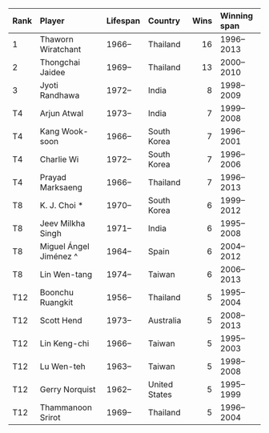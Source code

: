 | Rank   | Player                 | Lifespan   | Country       |   Wins | Winning span   |
|:-------|:-----------------------|:-----------|:--------------|-------:|:---------------|
| 1      | Thaworn Wiratchant     | 1966–      | Thailand      |     16 | 1996–2013      |
| 2      | Thongchai Jaidee       | 1969–      | Thailand      |     13 | 2000–2010      |
| 3      | Jyoti Randhawa         | 1972–      | India         |      8 | 1998–2009      |
| T4     | Arjun Atwal            | 1973–      | India         |      7 | 1999–2008      |
| T4     | Kang Wook-soon         | 1966–      | South Korea   |      7 | 1996–2001      |
| T4     | Charlie Wi             | 1972–      | South Korea   |      7 | 1996–2006      |
| T4     | Prayad Marksaeng       | 1966–      | Thailand      |      7 | 1996–2013      |
| T8     | K. J. Choi *           | 1970–      | South Korea   |      6 | 1999–2012      |
| T8     | Jeev Milkha Singh      | 1971–      | India         |      6 | 1995–2008      |
| T8     | Miguel Ángel Jiménez ^ | 1964–      | Spain         |      6 | 2004–2012      |
| T8     | Lin Wen-tang           | 1974–      | Taiwan        |      6 | 2006–2013      |
| T12    | Boonchu Ruangkit       | 1956–      | Thailand      |      5 | 1995–2004      |
| T12    | Scott Hend             | 1973–      | Australia     |      5 | 2008–2013      |
| T12    | Lin Keng-chi           | 1966–      | Taiwan        |      5 | 1995–2003      |
| T12    | Lu Wen-teh             | 1963–      | Taiwan        |      5 | 1998–2008      |
| T12    | Gerry Norquist         | 1962–      | United States |      5 | 1995–1999      |
| T12    | Thammanoon Srirot      | 1969–      | Thailand      |      5 | 1996–2004      |